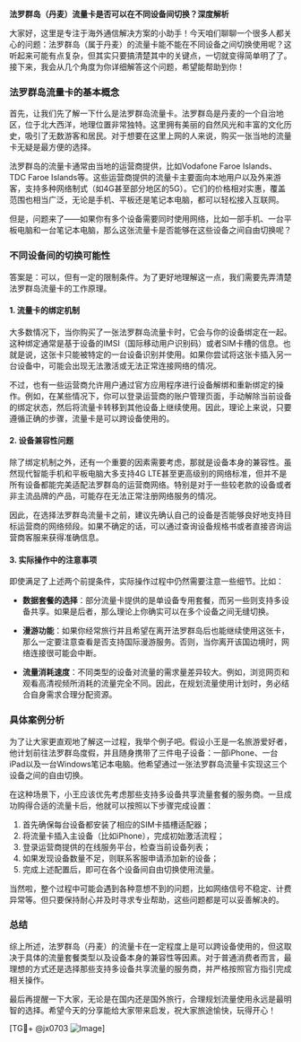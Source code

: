 **法罗群岛（丹麦）流量卡是否可以在不同设备间切换？深度解析**

大家好，这里是专注于海外通信解决方案的小助手！今天咱们聊聊一个很多人都关心的问题：法罗群岛（属于丹麦）的流量卡能不能在不同设备之间切换使用呢？这听起来可能有点复杂，但其实只要搞清楚其中的关键点，一切就变得简单明了了。接下来，我会从几个角度为你详细解答这个问题，希望能帮助到你！

### 法罗群岛流量卡的基本概念

首先，让我们先了解一下什么是法罗群岛流量卡。法罗群岛是丹麦的一个自治地区，位于北大西洋，地理位置非常独特。这里拥有美丽的自然风光和丰富的文化历史，吸引了无数游客和居民。对于想要在这里上网的人来说，购买一张当地的流量卡无疑是最方便的选择。

法罗群岛的流量卡通常由当地的运营商提供，比如Vodafone Faroe Islands、TDC Faroe Islands等。这些运营商提供的流量卡主要面向本地用户以及外来游客，支持多种网络制式（如4G甚至部分地区的5G）。它们的价格相对实惠，覆盖范围也相当广泛，无论是手机、平板还是笔记本电脑，都可以轻松接入互联网。

但是，问题来了——如果你有多个设备需要同时使用网络，比如一部手机、一台平板电脑和一台笔记本电脑，那么这张流量卡是否能够在这些设备之间自由切换呢？

### 不同设备间的切换可能性

答案是：可以，但有一定的限制条件。为了更好地理解这一点，我们需要先弄清楚法罗群岛流量卡的工作原理。

#### 1. 流量卡的绑定机制
大多数情况下，当你购买了一张法罗群岛流量卡时，它会与你的设备绑定在一起。这种绑定通常是基于设备的IMSI（国际移动用户识别码）或者SIM卡槽的信息。也就是说，这张卡只能被特定的一台设备识别并使用。如果你尝试将这张卡插入另一台设备中，可能会出现无法激活或无法正常连接网络的情况。

不过，也有一些运营商允许用户通过官方应用程序进行设备解绑和重新绑定的操作。例如，在某些情况下，你可以登录运营商的账户管理页面，手动解除当前设备的绑定状态，然后将流量卡转移到其他设备上继续使用。因此，理论上来说，只要遵循正确的步骤，流量卡是可以跨设备使用的。

#### 2. 设备兼容性问题
除了绑定机制之外，还有一个重要的因素需要考虑，那就是设备本身的兼容性。虽然现代智能手机和平板电脑大多支持4G LTE甚至更高级别的网络标准，但并不是所有设备都能完美适配法罗群岛的运营商网络。特别是对于一些较老款的设备或者非主流品牌的产品，可能存在无法正常注册网络服务的情况。

因此，在选择法罗群岛流量卡之前，建议先确认自己的设备是否能够良好地支持目标运营商的网络频段。如果不确定的话，可以通过查询设备规格书或者直接咨询运营商客服来获得准确信息。

#### 3. 实际操作中的注意事项
即使满足了上述两个前提条件，实际操作过程中仍然需要注意一些细节。比如：

- **数据套餐的选择**：部分流量卡提供的是单设备专用套餐，而另一些则支持多设备共享。如果是后者，那么理论上你确实可以在多个设备之间无缝切换。
  
- **漫游功能**：如果你经常旅行并且希望在离开法罗群岛后也能继续使用这张卡，那么一定要注意查看是否支持国际漫游服务。否则，当你离开该国边境时，网络连接很可能会中断。

- **流量消耗速度**：不同类型的设备对流量的需求量差异较大。例如，浏览网页和观看高清视频所消耗的流量完全不同。因此，在规划流量使用计划时，务必结合自身需求合理分配资源。

### 具体案例分析

为了让大家更直观地了解这一过程，我举个例子吧。假设小王是一名旅游爱好者，他计划前往法罗群岛度假，并且随身携带了三件电子设备：一部iPhone、一台iPad以及一台Windows笔记本电脑。他希望通过一张法罗群岛流量卡实现这三个设备之间的自由切换。

在这种场景下，小王应该优先考虑那些支持多设备共享流量套餐的服务商。一旦成功购得合适的流量卡后，他就可以按照以下步骤完成设置：

1. 首先确保每台设备都安装了相应的SIM卡插槽适配器；
2. 将流量卡插入主设备（比如iPhone），完成初始激活流程；
3. 登录运营商提供的在线服务平台，检查当前设备列表；
4. 如果发现设备数量不足，则联系客服申请添加新的设备；
5. 完成上述配置后，即可在各个设备间自由切换使用流量。

当然啦，整个过程中可能会遇到各种意想不到的问题，比如网络信号不稳定、计费异常等。但只要保持耐心并及时寻求专业帮助，这些问题都是可以妥善解决的。

### 总结

综上所述，法罗群岛（丹麦）的流量卡在一定程度上是可以跨设备使用的，但这取决于具体的流量套餐类型以及设备本身的兼容性等因素。对于普通消费者而言，最理想的方式还是选择那些支持多设备共享流量的服务商，并严格按照官方指引完成相关操作。

最后再提醒一下大家，无论是在国内还是国外旅行，合理规划流量使用永远是最明智的选择。希望今天的分享能给大家带来启发，祝大家旅途愉快，玩得开心！

[TG💪+ @jx0703 ![Image](https://github.com/user-attachments/assets/dbca1d08-cadb-493c-b0ec-ad6f7a83f270)]